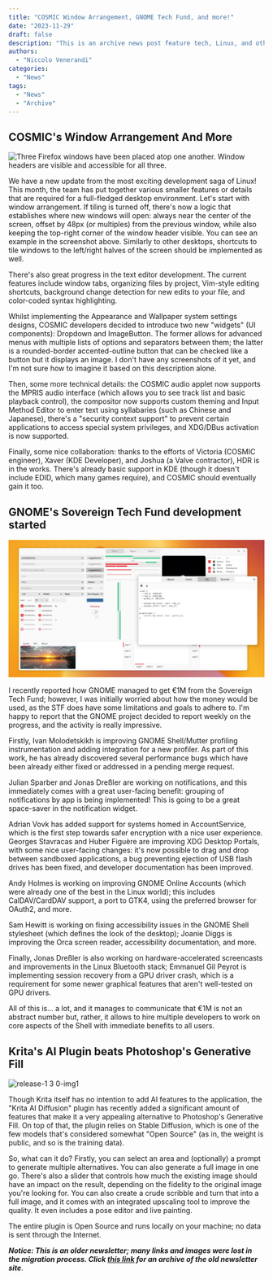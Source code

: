 ```yaml
---
title: "COSMIC Window Arrangement, GNOME Tech Fund, and more!"
date: "2023-11-29"
draft: false
description: "This is an archive news post feature tech, Linux, and other open-source news. This is an older article that was part of a migration. There will be missing images, broken links, and potentially other issues."
authors:
  - "Niccolo Venerandi"
categories:
  - "News"
tags:
  - "News"
  - "Archive"
---
```


## COSMIC's Window Arrangement And More

![Three Firefox windows have been placed atop one another. Window headers are visible and accessible for all three.](https://images.prismic.io/blog-system76/6784fce4-117c-493d-8cf8-fd711db0e9a3_image3.png?auto=compress,format&w=1536&h=864&fm=png)

We have a new update from the most exciting development saga of Linux! This month, the team has put together various smaller features or details that are required for a full-fledged desktop environment. Let's start with window arrangement. If tiling is turned off, there's now a logic that establishes where new windows will open: always near the center of the screen, offset by 48px (or multiples) from the previous window, while also keeping the top-right corner of the window header visible. You can see an example in the screenshot above. Similarly to other desktops, shortcuts to tile windows to the left/right halves of the screen should be implemented as well.

There's also great progress in the text editor development. The current features include window tabs, organizing files by project, Vim-style editing shortcuts, background change detection for new edits to your file, and color-coded syntax highlighting.

Whilst implementing the Appearance and Wallpaper system settings designs, COSMIC developers decided to introduce two new "widgets" (UI components): Dropdown and ImageButton. The former allows for advanced menus with multiple lists of options and separators between them; the latter is a rounded-border accented-outline button that can be checked like a button but it displays an image. I don't have any screenshots of it yet, and I'm not sure how to imagine it based on this description alone.

Then, some more technical details: the COSMIC audio applet now supports the MPRIS audio interface (which allows you to see track list and basic playback control), the compositor now supports custom theming and Input Method Editor to enter text using syllabaries (such as Chinese and Japanese), there's a "security context support" to prevent certain applications to access special system privileges, and XDG/DBus activation is now supported.

Finally, some nice collaboration: thanks to the efforts of Victoria (COSMIC engineer), Xaver (KDE Developer), and Joshua (a Valve contractor), HDR is in the works. There's already basic support in KDE (though it doesn't include EDID, which many games require), and COSMIC should eventually gain it too.

## GNOME's Sovereign Tech Fund development started

![](images/css.png)

I recently reported how GNOME managed to get €1M from the Sovereign Tech Fund; however, I was initially worried about how the money would be used, as the STF does have some limitations and goals to adhere to. I'm happy to report that the GNOME project decided to report weekly on the progress, and the activity is really impressive.

Firstly, Ivan Molodetskikh is improving GNOME Shell/Mutter profiling instrumentation and adding integration for a new profiler. As part of this work, he has already discovered several performance bugs which have been already either fixed or addressed in a pending merge request.

Julian Sparber and Jonas Dreßler are working on notifications, and this immediately comes with a great user-facing benefit: grouping of notifications by app is being implemented! This is going to be a great space-saver in the notification widget.

Adrian Vovk has added support for systems homed in AccountService, which is the first step towards safer encryption with a nice user experience. Georges Stavracas and Huber Figuère are improving XDG Desktop Portals, with some nice user-facing changes: it's now possible to drag and drop between sandboxed applications, a bug preventing ejection of USB flash drives has been fixed, and developer documentation has been improved.

Andy Holmes is working on improving GNOME Online Accounts (which were already one of the best in the Linux world); this includes CalDAV/CardDAV support, a port to GTK4, using the preferred browser for OAuth2, and more.

Sam Hewitt is working on fixing accessibility issues in the GNOME Shell stylesheet (which defines the look of the desktop); Joanie Diggs is improving the Orca screen reader, accessibility documentation, and more.

Finally, Jonas Dreßler is also working on hardware-accelerated screencasts and improvements in the Linux Bluetooth stack; Emmanuel Gil Peyrot is implementing session recovery from a GPU driver crash, which is a requirement for some newer graphical features that aren't well-tested on GPU drivers.

All of this is... a lot, and it manages to communicate that €1M is not an abstract number but, rather, it allows to hire multiple developers to work on core aspects of the Shell with immediate benefits to all users.

## Krita's AI Plugin beats Photoshop's Generative Fill

![release-1 3 0-img1](https://github.com/Acly/krita-ai-diffusion/assets/6485914/a4270e31-3d2a-42a7-88d1-dd900ca479b7)

Though Krita itself has no intention to add AI features to the application, the "Krita AI Diffusion" plugin has recently added a significant amount of features that make it a very appealing alternative to Photoshop's Generative Fill. On top of that, the plugin relies on Stable Diffusion, which is one of the few models that's considered somewhat "Open Source" (as in, the weight is public, and so is the training data).

So, what can it do? Firstly, you can select an area and (optionally) a prompt to generate multiple alternatives. You can also generate a full image in one go. There's also a slider that controls how much the existing image should have an impact on the result, depending on the fidelity to the original image you're looking for. You can also create a crude scribble and turn that into a full image, and it comes with an integrated upscaling tool to improve the quality. It even includes a pose editor and live painting.

The entire plugin is Open Source and runs locally on your machine; no data is sent through the Internet.

**_Notice: This is an older newsletter; many links and images were lost in the migration process. Click [this link](https://archive.techhut.tv/) for an archive of the old newsletter site_**.
